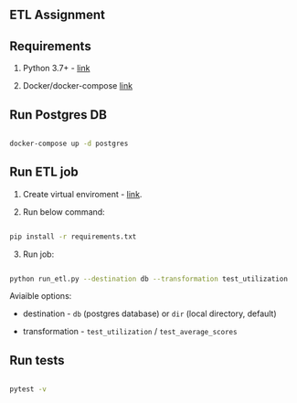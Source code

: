
## ETL Assignment

  

## Requirements

  

1. Python 3.7+ - [link](https://www.python.org/)

2. Docker/docker-compose [link](https://www.docker.com/)

  
  

## Run Postgres DB

  

```sh

docker-compose up -d postgres

```

  

## Run ETL job

  

1. Create virtual enviroment - [link](https://docs.python.org/3/library/venv.html).

  

2. Run below command:

```sh

pip install -r requirements.txt

```

3. Run job:

```sh

python run_etl.py --destination db --transformation test_utilization

```

Aviaible options:

- destination - `db` (postgres database) or `dir` (local directory, default)

- transformation - `test_utilization` / `test_average_scores`

  

## Run tests

  

```sh

pytest -v

```